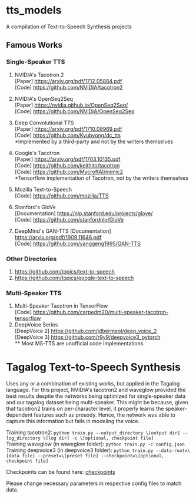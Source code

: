 # tts_models
A compilation of Text-to-Speech Synthesis projects

## Famous Works
### Single-Speaker TTS
1. NVIDIA's Tacotron 2<br>
    [Paper] https://arxiv.org/pdf/1712.05884.pdf<br>
    [Code] https://github.com/NVIDIA/tacotron2<br>

2. NVIDIA's OpenSeq2Seq <br>
    [Paper] https://nvidia.github.io/OpenSeq2Seq/<br>
    [Code] https://github.com/NVIDIA/OpenSeq2Seq<br>

3. Deep Convolutional TTS <br>
    [Paper] https://arxiv.org/pdf/1710.08969.pdf<br>
    [Code] https://github.com/Kyubyong/dc_tts<br>
*Implemented by a third-party and not by the writers themselves<br>
4. Google's Tacotron <br>
    [Paper] https://arxiv.org/pdf/1703.10135.pdf<br>
    [Code] https://github.com/keithito/tacotron<br>
    [Code] https://github.com/MycroftAI/mimic2<br>
*Tensorflow implementation of Tacotron, not by the writers themselves<br>
5. Mozilla Text-to-Speech<br>
    [Code] https://github.com/mozilla/TTS<br>
6. Stanford's GloVe<br>
    [Documentation] https://nlp.stanford.edu/projects/glove/<br>
    [Code] https://github.com/stanfordnlp/GloVe<br>
    
7. DeepMind's GAN-TTS
    [Documentation] https://arxiv.org/pdf/1909.11646.pdf<br>
    [Code] https://github.com/yanggeng1995/GAN-TTS<br>
### Other Directories
1. https://github.com/topics/text-to-speech<br>
2. https://github.com/topics/google-text-to-speech<br>
### Multi-Speaker TTS
1. Multi-Speaker Tacotron in TensorFlow<br>
    [Code] https://github.com/carpedm20/multi-speaker-tacotron-tensorflow<br>
2. DeepVoice Series<br>
    [DeepVoice 2] https://github.com/jdbermeol/deep_voice_2<br>
    [DeepVoice 3] https://github.com/r9y9/deepvoice3_pytorch<br>
** Most MS-TTS are unofficial code implementations

# Tagalog Text-to-Speech Synthesis
Uses any or a combination of existing works, but applied in the Tagalog language. For this project, NVIDIA's tacotron2 and waveglow provided the best results despite the networks being optimized for single-speaker data and our tagalog dataset being multi-speaker. This might be because, given that tacotron2 trains on per-character level, it properly learns the speaker-dependent features such as prosody. Hence, the network was able to capture this information but fails in modeling the voice.

Training tacotron2: `python train.py --output_directory \[output dir] --log_directory \[log dir] -c \[optional, checkpoint file]`<br>
Training waveglow (in waveglow folder): `python train.py -c config.json`<br>
Training deepvoice3 (in deepvoice3 folder): `python train.py --data-root=\[data file] --preset=\[preset file] --checkpoint=\[optional, checkpoint file]`<br>

Checkpoints can be found here: [checkpoints](https://drive.google.com/drive/folders/1CuV7v9up5PcHuPzFsOsvx9_KQ2q2O-ky?usp=sharing)<br>

Please change necessary parameters in respective config files to match data.
